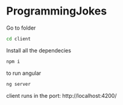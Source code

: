 # ProgrammingJokes

Go to folder

```bash
cd client
```

Install all the dependecies

```bash
npm i
```

to run angular

```bash
ng server
```

client runs in the port: http://localhost:4200/
